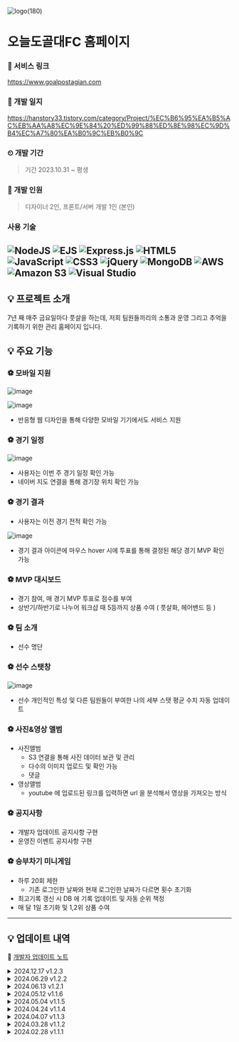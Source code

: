 ![logo(180)](https://github.com/user-attachments/assets/c6544a9b-d0fc-4a81-8c3c-0f034e86fec2)
# 오늘도골대FC 홈페이지
### 🔗 서비스 링크
https://www.goalpostagian.com
### 🔗 개발 일지
https://hanstory33.tistory.com/category/Project/%EC%B6%95%EA%B5%AC%EB%AA%A8%EC%9E%84%20%ED%99%88%ED%8E%98%EC%9D%B4%EC%A7%80%EA%B0%9C%EB%B0%9C
### ⏲ 개발 기간
> 기간 2023.10.31 ~ 평생

### 👥 개발 인원
> 디자이너 2인, 프론트/서버 개발 1인 (본인)

### 사용 기술
![NodeJS](https://img.shields.io/badge/node.js-6DA55F?style=for-the-badge&logo=node.js&logoColor=white)
![EJS](https://img.shields.io/badge/ejs-%23B4CA65.svg?style=for-the-badge&logo=ejs&logoColor=black)
![Express.js](https://img.shields.io/badge/express.js-%23404d59.svg?style=for-the-badge&logo=express&logoColor=%2361DAFB)
![HTML5](https://img.shields.io/badge/html5-%23E34F26.svg?style=for-the-badge&logo=html5&logoColor=white)
![JavaScript](https://img.shields.io/badge/javascript-%23323330.svg?style=for-the-badge&logo=javascript&logoColor=%23F7DF1E)
![CSS3](https://img.shields.io/badge/css3-%231572B6.svg?style=for-the-badge&logo=css3&logoColor=white)
![jQuery](https://img.shields.io/badge/jquery-%230769AD.svg?style=for-the-badge&logo=jquery&logoColor=white)
![MongoDB](https://img.shields.io/badge/MongoDB-%234ea94b.svg?style=for-the-badge&logo=mongodb&logoColor=white)
![AWS](https://img.shields.io/badge/AWS-%23FF9900.svg?style=for-the-badge&logo=amazon-aws&logoColor=white)
![Amazon S3](https://img.shields.io/badge/Amazon%20S3-FF9900?style=for-the-badge&logo=amazons3&logoColor=white)
![Visual Studio](https://img.shields.io/badge/Visual%20Studio-5C2D91.svg?style=for-the-badge&logo=visual-studio&logoColor=white)
---

## 💡 프로젝트 소개
7년 째 매주 금요일마다 풋살을 하는데, 저희 팀원들끼리의 소통과 운영 그리고 추억을 기록하기 위한 관리 홈페이지 입니다.

## 💡 주요 기능
### ⚽ 모바일 지원
![image](https://github.com/user-attachments/assets/3b5b8f58-bf58-467f-a1bf-b70066390733)

![image](https://github.com/user-attachments/assets/4db05d54-295e-4a3b-bb84-cf8b8d048036)

- 반응형 웹 디자인을 통해 다양한 모바일 기기에서도 서비스 지원


### ⚽ 경기 일정

![image](https://github.com/user-attachments/assets/9973b287-ee1d-4f59-969c-3b369ba7d9d9)
  
- 사용자는 이번 주 경기 일정 확인 가능
- 네이버 지도 연결을 통해 경기장 위치 확인 가능

### ⚽ 경기 결과
- 사용자는 이전 경기 전적 확인 가능

![image](https://github.com/user-attachments/assets/a6ef9b6e-684a-4006-9a29-f4b021bdf115)

- 경기 결과 아이콘에 마우스 hover 시에 투표를 통해 결정된 해당 경기 MVP 확인 가능

### ⚽ MVP 대시보드
- 경기 참여, 매 경기 MVP 투표로 점수를 부여
- 상반기/하반기로 나누어 워크샵 때 5등까지 상품 수여 ( 풋살화, 헤어밴드 등 )
  
### ⚽ 팀 소개
- 선수 명단
### ⚽ 선수 스탯창

![image](https://github.com/user-attachments/assets/bac4629e-01a8-46db-ad57-09b8387146d6)

- 선수 개인적인 특성 및 다른 팀원들이 부여한 나의 세부 스탯 평균 수치 자동 업데이트
  
### ⚽ 사진&영상 앨범
- 사진앨범
  - S3 연결을 통해 사진 데이터 보관 및 관리
  - 다수의 이미지 업로드 및 확인 가능
  - 댓글
- 영상앨범
  - youtube 에 업로드된 링크를 입력하면 url 을 분석해서 영상을 가져오는 방식
### ⚽ 공지사항
- 개발자 업데이트 공지사항 구현
- 운영진 이벤트 공지사항 구현
### ⚽ 승부차기 미니게임
- 하루 20회 제한
  - 기존 로그인한 날짜와 현재 로그인한 날짜가 다르면 횟수 초기화
- 최고기록 갱신 시 DB 에 기록 업데이트 및 자동 순위 책정
- 매 달 1일 초기화 및 1,2위 상품 수여

---
## 💡 업데이트 내역
🔗 [개발자 업데이트 노트](http://www.goalpostagain.com/update-note)
<details>
  <summary>2024.12.17 v1.2.3</summary>
  
- 송시창(13) 프로필 사진
  - 팀소개 탭에 시창이형 프로필 사진이 추가되었어요. 그에 따라 MVP 프로필 사진, 사진첩 프로필 등번호도 업데이트 되었습니다.
- 로그인 유지 시간 증가
  - 로그인 유지 시간이 12 시간으로 증가되었어요.

</details>
<details>
  <summary>2024.06.29 v1.2.2</summary>
  
- 선수 스탯창
  - 오늘부터 선수 스탯창이 공개됩니다. 그 동안 인원별로 부여해주신 점수들의 평균값으로 나타납니다.
  - 각 항목별 오버롤과 특성 또한 볼 수 있습니다.
  - 점수 부여는 언제든지 할 수 있습니다.

- 비디오 탭
  - 비디오 탭에 더보기 버튼이 생겼습니다. 업로드 된 비디오 수가 많아지면서 로딩 속도를 상승시키기 위해 처음에는 3개의 동영상만 로딩됩니다.

- 운영관리 탭
  - 운영관리 탭에서 석범수(5) 의 각 인원별 특성 지정 권한, 공지사항 작성 권한이 생겼습니다.
  - 일부 사용자에게 오늘도골대 평균 오버롤을 확인할 수 있는 기능이 추가되었습니다.

- 오류 수정
  - 비디오 탭에서 모바일 환경에서 유튜브 URL 등록이 안 되던 오류가 수정되었습니다.
  - 경기결과 탭에서 년도가 입력이 안 되던 오류가 수정되었습니다.

</details>
<details>
  <summary>2024.06.13 v1.2.1</summary>
  
- 오연택(2), 유성진(96), 황덕현(99) 프로필 사진
  - 팀소개 탭에 오연택, 유성진 , 황덕현 프로필 사진이 추가되었어요. 그에 따라 MVP 프로필 사진도 업데이트 되었습니다.
- 선수 스탯창 점수 부여
  - 오늘부로 선수 스탯창 점수 부여 기간이 시작되었어요. 로그인 후 팀소개 탭의 프로필사진들을 누르면 상단에 스탯부여하기 버튼을 눌러 점수를 입력하고, 아래의 저장 버튼을 누르면 점수 부여가 완료됩니다. 점수는 추후에 공개될 예정이에요.
- 승부차기 탭
  - 승부차기 탭 게임 설명 칸의 문구가 변경되었어요. 상품은 고정이 아니고 매 달 운영진이 결정해서 따로 공지할 예정이에요.
</details>
<details>
  <summary>2024.05.12 v1.1.6</summary>
  
- New face 황덕현 (No.99)
  - 황덕현이 새로 가입되면서 팀소개 탭에 새로운 포지션 GOLLEIRO 항목이 추가되었어요. MVP 프로필, 사진탭 프로필 사진이 99번으로 추가되었어요. 빠른 시일 내에 촬영이 있을 예정이에요.
- 박승룡(1), 민대식(11) 프로필 사진
  - 박승룡, 민대식 촬영 사진이 업데이트가 되었어요. 팀소개 탭의 프로필과 MVP 프로필 모두 촬영된 사진으로 수정되었어요.
- 운영관리/경기결과 탭
  - 매치 일정, 매치 결과 기록 탭에 년도 입력 칸이 생겼어요. 곧 하반기로 들어서면서 25년을 대비하기 위함입니다. 그에 따라 경기결과 탭에서도 "24년" 고정이 아니라 입력된 년도로 유동적으로 표기됩니다.
- 오류 수정
  - 회원가입 완료 시 에러 메세지가 나오던 오류 수정
  - 회원가입 완료 시 " 회원가입이 완료되었습니다. " 알림 추가
  - 로그인 만료 후 영상 탭 접근 시 에러 메세지가 나오던 오류 수정
 
</details>
<details>
  <summary>2024.05.04 v1.1.5</summary>
  
- 승부차기 게임
  -4월 이벤트가 종료되면서 원래의 기본 보상으로 변경되었어요. 승부차기 탭의 게임 설명을 확인해주세요.
- 로그인
  - 기존에 회원 권한이 필요한 페이지로 접근 후 로그인 성공 시 홈 화면으로 이동하던 상황이 수정되었어요.
  - 이제는 로그인 성공 시 본인이 접근하려 했던 페이지로 자동 이동됩니다.
  - ex )
    - 기존 [ 승부차기 탭 접근 → 로그인 화면 → 홈 화면 → 승부차기 탭 ]
    - 변경 [ 승부차기 탭 접근 → 로그인 화면  → 승부차기 탭 ]

- 사용자 편의 기능
 로그인 유지 시간이 기존 4시간에서 8시간으로 변경되었어요. 
</details>
<details>
  <summary>2024.04.24 v1.1.4</summary>
  
- 경기결과 탭
  - WIN/DRAW/LOSE 이미지를 클릭 또는 마우스를 올려놓으면 해당 경기의  MVP 주인공이 누군지 알 수 있게 되었습니다.
  - 경기결과 입력값, 수치가 조금 더 정돈되게 정리되었습니다.
</details>
<details>
  <summary>2024.04.07 v1.1.3</summary>
  
- 업데이트 공지 탭
  - 공지사항 목록 상단에 있는 업데이트 공지 탭을 통해 업데이트 내용을 볼 수 있게 됩니다.
- 운영관리 탭
  - 운영관리 탭 UI 가 개선되었습니다.
- 오류수정
  - 아이폰 미니12 에서 공지사항 상세페이지 댓글 작성 버튼의 글씨가 잘려 나오는 오류가 수정되었습니다.
</details>
<details>
  <summary>2024.03.28 v1.1.2</summary>
  
- 승부차기 게임
  - 승부차기 게임 하루 제한 횟수가 20회로 제한되었습니다.
  - 매일 자정 자동 초기화 됩니다.
  - 4월 승부차기 1,2위 회비할인 이벤트가 시작되었습니다.
- 공지사항
  - 공지사항 게시물 제목 옆에 해당 게시물 댓글 수를 미리 확인할 수 있게 되었습니다.
</details>
<details>
  <summary>2024.02.28 v1.1.1</summary>
  오늘도골대FC 홈페이지 정식 출시
</details>
